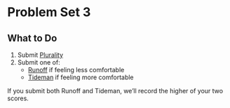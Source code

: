 # Problem Set 3

## What to Do

1. Submit [Plurality](https://cs50.harvard.edu/x/2020/psets/3/plurality/)
2. Submit one of:
   - [Runoff](https://cs50.harvard.edu/x/2020/psets/3/runoff/) if feeling less comfortable
   - [Tideman](https://cs50.harvard.edu/x/2020/psets/3/tideman/) if feeling more comfortable

If you submit both Runoff and Tideman, we’ll record the higher of your two scores.
